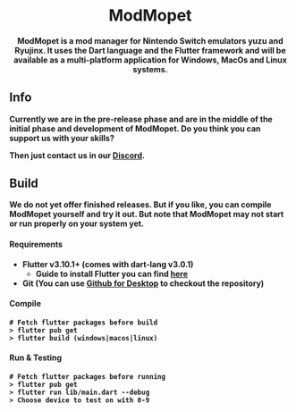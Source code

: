 <h1 align="center">ModMopet</h1>

<h4 align="center"><b>ModMopet is a mod manager for Nintendo Switch emulators <b>yuzu and <b>Ryujinx</b>. It uses the Dart language and the Flutter framework and will be available as a multi-platform application for Windows, MacOs and Linux systems.</h4>

## Info
Currently we are in the **pre-release** phase and are in the middle of the initial phase and development of ModMopet. Do you think you can support us with your skills?  
  
Then just contact us in our [Discord](https://discord.gg/yTQJgJTbYT).

## Build
We do not yet offer finished releases. But if you like, you can compile ModMopet yourself and try it out. But note that ModMopet may not start or run properly on your system yet.

#### Requirements
- Flutter v3.10.1+ (comes with dart-lang v3.0.1)
	- Guide to install Flutter you can find [here](https://docs.flutter.dev/get-started/install)
- Git (You can use [Github for Desktop](https://desktop.github.com) to checkout the repository)

#### Compile
    # Fetch flutter packages before build
    > flutter pub get
    > flutter build (windows|macos|linux)

#### Run & Testing
    # Fetch flutter packages before running
    > flutter pub get
    > flutter run lib/main.dart --debug
    > Choose device to test on with 0-9
